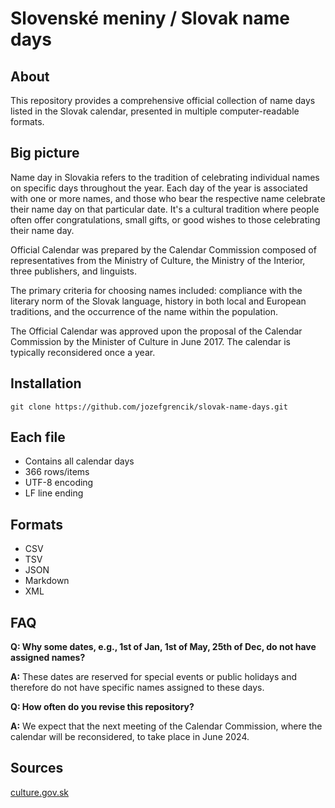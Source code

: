 
# Slovenské meniny / Slovak name days


## About
This repository provides a comprehensive official collection of name days listed in the Slovak calendar, presented in multiple computer-readable formats.


## Big picture
Name day in Slovakia refers to the tradition of celebrating individual names on specific days throughout the year. Each day of the year is associated with one or more names, and those who bear the respective name celebrate their name day on that particular date. It's a cultural tradition where people often offer congratulations, small gifts, or good wishes to those celebrating their name day.

Official Calendar was prepared by the Calendar Commission composed of representatives from the Ministry of Culture, the Ministry of the Interior, three publishers, and linguists.

The primary criteria for choosing names included: compliance with the literary norm of the Slovak language, history in both local and European traditions, and the occurrence of the name within the population.

The Official Calendar was approved upon the proposal of the Calendar Commission by the Minister of Culture in June 2017. The calendar is typically reconsidered once a year.


## Installation
```shell
git clone https://github.com/jozefgrencik/slovak-name-days.git
```

## Each file
 - Contains all calendar days
 - 366 rows/items
 - UTF-8 encoding
 - LF line ending


## Formats
 - CSV
 - TSV
 - JSON
 - Markdown
 - XML


## FAQ
**Q: Why some dates, e.g., 1st of Jan, 1st of May, 25th of Dec, do not have assigned names?** 

**A:** These dates are reserved for special events or public holidays and therefore do not have specific names assigned to these days.

**Q: How often do you revise this repository?**

**A:** We expect that the next meeting of the Calendar Commission, where the calendar will be reconsidered, to take place in June 2024.

## Sources
[culture.gov.sk](https://www.culture.gov.sk/posobnost-ministerstva/statny-jazyk-narodnostne-mensiny-a-zahranicni-slovaci/statny-jazyk/kalendarova-komisia/oficialne-kalendarium/)
